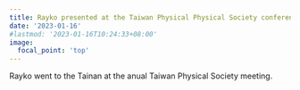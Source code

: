 ```yaml
---
title: Rayko presented at the Taiwan Physical Physical Society conference 2023 in Tainan.
date: '2023-01-16'
#lastmod: '2023-01-16T10:24:33+08:00'
image:
  focal_point: 'top'
---
```


Rayko went to the Tainan at the anual Taiwan Physical Society meeting.

<!--more-->


